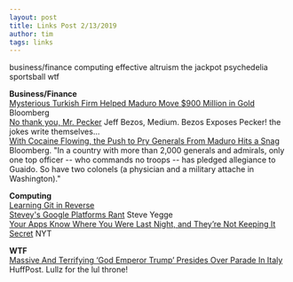 ```yaml
---
layout: post
title: Links Post 2/13/2019
author: tim
tags: links
---
```


business/finance
computing
effective altruism
the jackpot
psychedelia
sportsball
wtf

**Business/Finance**  
[Mysterious Turkish Firm Helped Maduro Move $900 Million in Gold](https://www.bloomberg.com/news/articles/2019-02-08/mysterious-turkish-firm-helped-maduro-move-900-million-in-gold) Bloomberg    
[No thank you, Mr. Pecker](https://medium.com/@jeffreypbezos/no-thank-you-mr-pecker-146e3922310f) Jeff Bezos, Medium. Bezos Exposes Pecker! the jokes write themselves...   
[With Cocaine Flowing, the Push to Pry Generals From Maduro Hits a Snag](https://www.bloomberg.com/news/articles/2019-02-13/with-cocaine-flowing-push-to-pry-generals-from-maduro-hits-snag) Bloomberg. "In a country with more than 2,000 generals and admirals, only one top officer -- who commands no troops -- has pledged allegiance to Guaido. So have two colonels (a physician and a military attache in Washington)."  

**Computing**  
[Learning Git in Reverse](https://zdatainc.com/2016/01/learning-git-in-reverse/)   
[Stevey's Google Platforms Rant](https://gist.github.com/chitchcock/1281611) Steve Yegge  
[Your Apps Know Where You Were Last Night, and They’re Not Keeping It Secret](https://www.nytimes.com/interactive/2018/12/10/business/location-data-privacy-apps.html) NYT  

**WTF**  
[Massive And Terrifying ‘God Emperor Trump’ Presides Over Parade In Italy](https://www.huffingtonpost.com/entry/trump-parade-float-italy_us_5c611a4ae4b0eec79b254486) HuffPost. Lullz for the lul throne!  
